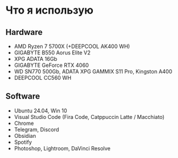 # Что я использую
## Hardware 
- AMD Ryzen 7 5700X (+DEEPCOOL AK400 WH)
- GIGABYTE B550 Aorus Elite V2 
- XPG ADATA 16Gb 
- GIGABYTE GeForce RTX 4060
- WD SN770 500Gb, ADATA XPG GAMMIX S11 Pro, Kingston A400
- DEEPCOOL CC560 WH

## Software
- Ubuntu 24.04, Win 10 
- Visual Studio Code (Fira Code, Catppuccin Latte / Macchiato)
- Chrome
- Telegram, Discord
- Obsidian
- Spotify
- Photoshop, Lightroom, DaVinci Resolve